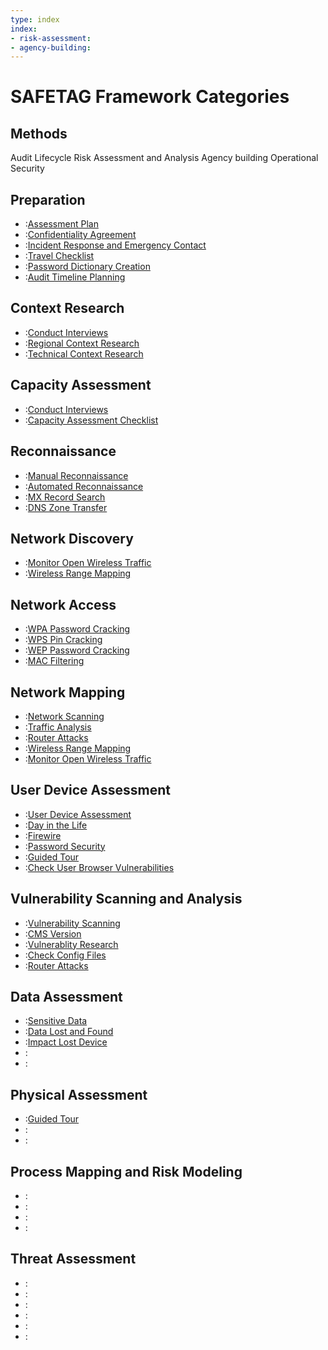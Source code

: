 ```yaml
---
type: index
index:
- risk-assessment:
- agency-building:
---
```


# SAFETAG Framework Categories

## Methods

Audit Lifecycle
Risk Assessment and Analysis
Agency building
Operational Security

## Preparation

  * :[Assessment Plan](activities/assessment-plan)
  * :[Confidentiality Agreement](activities/confidentiality-agreement)
  * :[Incident Response and Emergency Contact](activities/incident-preparation)
  * :[Travel Checklist](activities/travel-checklist)
  * :[Password Dictionary Creation](activities/password-dictionary-creation)
  * :[Audit Timeline Planning](activities/audit-timeline-planning)

## Context Research

  * :[Conduct Interviews](activities/interviews)
  * :[Regional Context Research](activities/regional-context-research)
  * :[Technical Context Research](activities/technical-context-research)

## Capacity Assessment

  * :[Conduct Interviews](activities/interviews)
  * :[Capacity Assessment Checklist](activities/capacity-assessment-cheatsheet)

## Reconnaissance

  * :[Manual Reconnaissance](activities/manual-recon)
  * :[Automated Reconnaissance](activities/automated-recon)
  * :[MX Record Search](activities/mx-record-search)
  * :[DNS Zone Transfer](activities/dns-zone-transfer)

## Network Discovery

  * :[Monitor Open Wireless Traffic](activities/monitor-open-wireless-traffic)
  * :[Wireless Range Mapping](activities/wireless-range-mapping)

## Network Access

  * :[WPA Password Cracking](activities/wpa-password-cracking)
  * :[WPS Pin Cracking](activities/wps-pin-cracking)
  * :[WEP Password Cracking](activities/wep-password-cracking)
  * :[MAC Filtering](activities/mac-filtering)

## Network Mapping

  * :[Network Scanning](activities/network-scanning)
  * :[Traffic Analysis](activities/traffic-analysis)
  * :[Router Attacks](activities/router-attacks)
  * :[Wireless Range Mapping](activities/wireless-range-mapping)
  * :[Monitor Open Wireless Traffic](activities/monitor-open-wireless-traffic)


## User Device Assessment

  * :[User Device Assessment](activities/device-checklist)
  * :[Day in the Life](activities/day-in-the-life)
  * :[Firewire](activities/firewire)
  * :[Password Security](activities/password-security)
  * :[Guided Tour](activities/guided-tour)
  * :[Check User Browser Vulnerabilities](activities/check-user-browser-vulns)

## Vulnerability Scanning and Analysis

  * :[Vulnerability Scanning](activities/vulnerability-scanning)
  * :[CMS Version](activities/cms-version)
  * :[Vulnerablity Research](activities/vulnerability-research)
  * :[Check Config Files](activities/check-config-files)
  * :[Router Attacks](activities/router-attacks)

## Data Assessment

  * :[Sensitive Data](activities/sensitive-data)
  * :[Data Lost and Found](activities/data-lost-and-found)
  * :[Impact Lost Device](activities/impact-lost-device)
  * :[](activities/impact-found-device)
  * :[](activities/private-data)

## Physical Assessment

  * :[Guided Tour](activities/guided-tour)
  * :[](activities/impact-lost-device)
  * :[](activities/impact-found-device)

## Process Mapping and Risk Modeling

  * :[](activities/process-mapping-activity)
  * :[](activities/pre-mortum-risk-assessment-activity)
  * :[](activities/risk-matrix)
  * :[](activities/sensitive-data)

## Threat Assessment

  * :[](activities/pre-mortum-risk-assessment-activity)
  * :[](activities/sensitive-data)
  * :[](activities/threat-identification)
  * :[](activities/risk-matrix)
  * :[](activities/threat-interaction)
  * :[](activities/regional-context-research)
